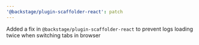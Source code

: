 ```yaml
---
'@backstage/plugin-scaffolder-react': patch
---
```

Added a fix in `@backstage/plugin-scaffolder-react` to prevent logs loading twice when switching tabs in browser
